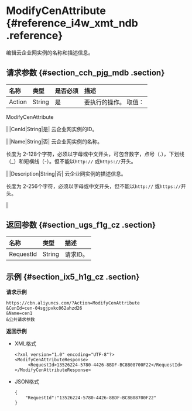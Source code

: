 # ModifyCenAttribute {#reference_i4w_xmt_ndb .reference}

编辑云企业网实例的名称和描述信息。

## 请求参数 {#section_cch_pjg_mdb .section}

|名称|类型|是否必须|描述|
|:-|:-|:---|:-|
|Action|String|是| 要执行的操作。 取值：

 ModifyCenAttribute

 |
|CenId|String|是| 云企业网实例的ID。

 |
|Name|String|否| 云企业网实例的名称。

 长度为 2-128个字符，必须以字母或中文开头，可包含数字，点号（.），下划线（\_）和短横线（-）。但不能以`http://` 或`https://`开头。

 |
|Description|String|否| 云企业网实例的描述信息。

 长度为 2-256个字符，必须以字母或中文开头，但不能以`http://` 或`https://`开头。

 |

## 返回参数 {#section_ugs_f1g_cz .section}

|名称|类型|描述|
|:-|:-|:-|
|RequestId|String|请求ID。|

## 示例 {#section_ix5_h1g_cz .section}

**请求示例**

``` {#createVPCpub}
https://cbn.aliyuncs.com/?Action=ModifyCenAttribute
&CenId=cen-04sgjpvkc062ahzd26
&Name=cen1
&公共请求参数
```

**返回示例**

-   XML格式

    ```
    <?xml version="1.0" encoding="UTF-8"?>
    <ModifyCenAttributeResponse>
         <RequestId>13526224-5780-4426-8BDF-BC8B08700F22</RequestId>
    </ModifyCenAttributeResponse>
    ```

-   JSON格式

    ```
    {
        "RequestId":"13526224-5780-4426-8BDF-BC8B08700F22"
    }
    ```


